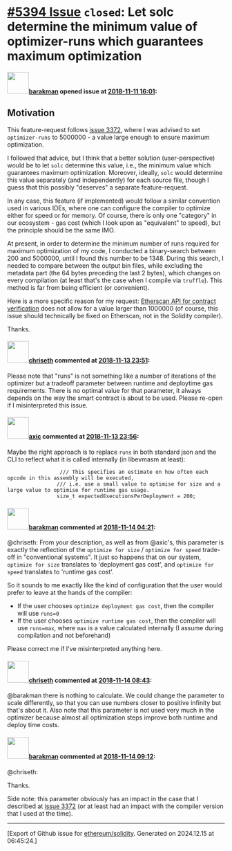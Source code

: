 # [\#5394 Issue](https://github.com/ethereum/solidity/issues/5394) `closed`: Let solc determine the minimum value of optimizer-runs which guarantees maximum optimization

#### <img src="https://avatars.githubusercontent.com/u/7003246?v=4" width="50">[barakman](https://github.com/barakman) opened issue at [2018-11-11 16:01](https://github.com/ethereum/solidity/issues/5394):

## Motivation

This feature-request follows [issue 3372](https://github.com/ethereum/solidity/issues/3372), where I was advised to set `optimizer-runs` to 5000000 - a value large enough to ensure maximum optimization.

I followed that advice, but I think that a better solution (user-perspective) would be to let `solc` determine this value, i.e., the minimum value which guarantees maximum optimization.
Moreover, ideally, `solc` would determine this value separately (and independently) for each source file, though I guess that this possibly "deserves" a separate feature-request.

In any case, this feature (if implemented) would follow a similar convention used in various IDEs, where one can configure the compiler to optimize either for speed or for memory.
Of course, there is only one "category" in our ecosystem - gas cost (which I look upon as "equivalent" to speed), but the principle should be the same IMO.

At present, in order to determine the minimum number of runs required for maximum optimization of my code, I conducted a binary-search between 200 and 5000000, until I found this number to be 1348.
During this search, I needed to compare between the output bin files, while excluding the metadata part (the 64 bytes preceding the last 2 bytes), which changes on every compilation (at least that's the case when I compile via `truffle`).
This method is far from being efficient (or convenient).

Here is a more specific reason for my request:
[Etherscan API for contract verification](https://etherscan.io/sourcecode-demo.html) does not allow for a value larger than 1000000 (of course, this issue should technically be fixed on Etherscan, not in the Solidity compiler).

Thanks.

#### <img src="https://avatars.githubusercontent.com/u/9073706?v=4" width="50">[chriseth](https://github.com/chriseth) commented at [2018-11-13 23:51](https://github.com/ethereum/solidity/issues/5394#issuecomment-438483388):

Please note that "runs" is not something like a number of iterations of the optimizer but a tradeoff parameter between runtime and deploytime gas requirements. There is no optimal value for that parameter, it always depends on the way the smart contract is about to be used. Please re-open if I misinterpreted this issue.

#### <img src="https://avatars.githubusercontent.com/u/20340?v=4" width="50">[axic](https://github.com/axic) commented at [2018-11-13 23:56](https://github.com/ethereum/solidity/issues/5394#issuecomment-438484334):

Maybe the right approach is to replace `runs` in both standard json and the CLI to reflect what it is called internally (in libevmasm at least):
```
                 /// This specifies an estimate on how often each opcode in this assembly will be executed,
                /// i.e. use a small value to optimise for size and a large value to optimise for runtime gas usage.
                size_t expectedExecutionsPerDeployment = 200;
```

#### <img src="https://avatars.githubusercontent.com/u/7003246?v=4" width="50">[barakman](https://github.com/barakman) commented at [2018-11-14 04:21](https://github.com/ethereum/solidity/issues/5394#issuecomment-438532465):

@chriseth:
From your description, as well as from @axic's, this parameter is exactly the reflection of the `optimize for size` / `optimize for speed` trade-off in "conventional systems".
It just so happens that on our system, `optimize for size` translates to 'deployment gas cost', and `optimize for speed` translates to 'runtime gas cost'.

So it sounds to me exactly like the kind of configuration that the user would prefer to leave at the hands of the compiler:
- If the user chooses `optimize deployment gas cost`, then the compiler will use `runs=0`
- If the user chooses `optimize runtime gas cost`, then the compiler will use `runs=max`, where `max` is a value calculated internally (I assume during compilation and not beforehand)

Please correct me if I've misinterpreted anything here.

#### <img src="https://avatars.githubusercontent.com/u/9073706?v=4" width="50">[chriseth](https://github.com/chriseth) commented at [2018-11-14 08:43](https://github.com/ethereum/solidity/issues/5394#issuecomment-438582575):

@barakman there is nothing to calculate. We could change the parameter to scale differently, so that you can use numbers closer to positive infinity but that's about it. Also note that this parameter is not used very much in the optimizer because almost all optimization steps improve both runtime and deploy time costs.

#### <img src="https://avatars.githubusercontent.com/u/7003246?v=4" width="50">[barakman](https://github.com/barakman) commented at [2018-11-14 09:12](https://github.com/ethereum/solidity/issues/5394#issuecomment-438590811):

@chriseth:

Thanks.

Side note: this parameter obviously has an impact in the case that I described at [issue 3372](https://github.com/ethereum/solidity/issues/3372) (or at least had an impact with the compiler version that I used at the time).


-------------------------------------------------------------------------------



[Export of Github issue for [ethereum/solidity](https://github.com/ethereum/solidity). Generated on 2024.12.15 at 06:45:24.]
